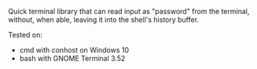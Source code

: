 Quick terminal library that can read input as "password" from the terminal, without, when able, leaving it into the shell's history buffer.

Tested on:
- cmd with conhost on Windows 10
- bash with GNOME Terminal 3.52